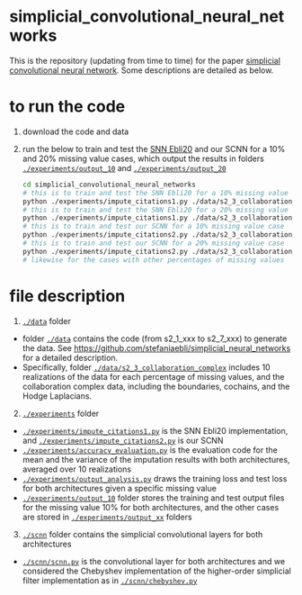 # simplicial_convolutional_neural_networks
[simplicial convolutional neural network]:https://arxiv.org/abs/2110.02585
[SNN Ebli20]:https://arxiv.org/abs/2010.03633

This is the repository (updating from time to time) for the paper [simplicial convolutional neural network]. Some descriptions are detailed as below.  

# to run the code

 1. download the code and data
 2. run the below to train and test the [SNN Ebli20] and our SCNN for a 10% and 20% missing value cases, which output the results in folders [`./experiments/output_10`](./experiments/output_10) and [`./experiments/output_20`](./experiments/output_20)
    
    ```sh
    cd simplicial_convolutional_neural_networks
    # this is to train and test the SNN Ebli20 for a 10% missing value case
    python ./experiments/impute_citations1.py ./data/s2_3_collaboration_complex ./experiments/output_10 150250 10 
    # this is to train and test the SNN Ebli20 for a 20% missing value case
    python ./experiments/impute_citations1.py ./data/s2_3_collaboration_complex ./experiments/output_20 150250 20
    # this is to train and test our SCNN for a 10% missing value case
    python ./experiments/impute_citations2.py ./data/s2_3_collaboration_complex ./experiments/output_10 150250 10 
    # this is to train and test our SCNN for a 20% missing value case
    python ./experiments/impute_citations2.py ./data/s2_3_collaboration_complex ./experiments/output_20 150250 20 
    # likewise for the cases with other percentages of missing values 
    ```

# file description 
1. [`./data`](./data) folder
- folder [`./data`](./data) contains the code (from s2_1_xxx to s2_7_xxx) to generate the data. See https://github.com/stefaniaebli/simplicial_neural_networks for a detailed description.
- Specifically, folder [`./data/s2_3_collaboration_complex`](./data/s2_3_collaboration_complex) includes 10 realizations of the data for each percentage of missing values, and the collaboration complex data, including the boundaries, cochains, and the Hodge Laplacians. 

2. [`./experiments`](./experiments) folder
- [`./experiments/impute_citations1.py`](./experiments/impute_citations1.py) is the SNN Ebli20 implementation, and [`./experiments/impute_citations2.py`](./experiments/impute_citations2.py) is our SCNN
- [`./experiments/accuracy_evaluation.py`](./experiments/accuracy_evaluation.py) is the evaluation code for the mean and the variance of the imputation results with both architectures, averaged over 10 realizations
- [`./experiments/output_analysis.py`](./experiments/output_analysis.py) draws the training loss and test loss for both architectures given a specific missing value 
- [`./experiments/output_10`](./experiments/output_10) folder stores the training and test output files for the missing value 10% for both architectures, and the other cases are stored in [`./experiments/output_xx`](./experiments/output_xx) folders

3. [`./scnn`](./scnn) folder contains the simplicial convolutional layers for both architectures
- [`./scnn/scnn.py`](./scnn/scnn.py) is the convolutional layer for both architectures and we considered the Chebyshev implementation of the higher-order simplicial filter implementation as in [`./scnn/chebyshev.py`](./scnn/chebyshev.py)  

